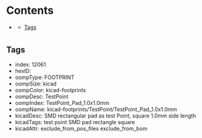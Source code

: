 



Contents
========

* [](#)
	* [Tags](#tags)

# 

## Tags

- index: 12061
- hexID: 
- oompType: FOOTPRINT
- oompSize: kicad
- oompColor: kicad-footprints
- oompDesc: TestPoint
- oompIndex: TestPoint_Pad_1.0x1.0mm
- oompName: kicad-footprints/TestPoint/TestPoint_Pad_1.0x1.0mm
- kicadDesc: SMD rectangular pad as test Point, square 1.0mm side length
- kicadTags: test point SMD pad rectangle square
- kicadAttr: exclude_from_pos_files exclude_from_bom

